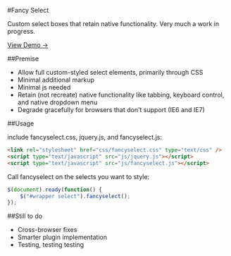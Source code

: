 #Fancy Select  

Custom select boxes that retain native functionality. Very much a work in progress.  

<a href="http://www.stuffmadeofthings.com/fancyselect/" target="_blank">View Demo &rarr;</a>


##Premise

- Allow full custom-styled select elements, primarily through CSS
- Minimal additional markup
- Minimal js needed
- Retain (not recreate) native functionality like tabbing, keyboard control, and native dropdown menu
- Degrade gracefully for browsers that don't support (IE6 and IE7)


##Usage

include fancyselect.css, jquery.js, and fancyselect.js:

```html
<link rel="stylesheet" href="css/fancyselect.css" type="text/css" />  
<script type="text/javascript" src="js/jquery.js"></script>  
<script type="text/javascript" src="js/fancyselect.js"></script>  
```

Call fancyselect on the selects you want to style:

```JavaScript
$(document).ready(function() {
	$("#wrapper select").fancyselect();
});
```


##Still to do
- Cross-browser fixes
- Smarter plugin implementation
- Testing, testing testing 

